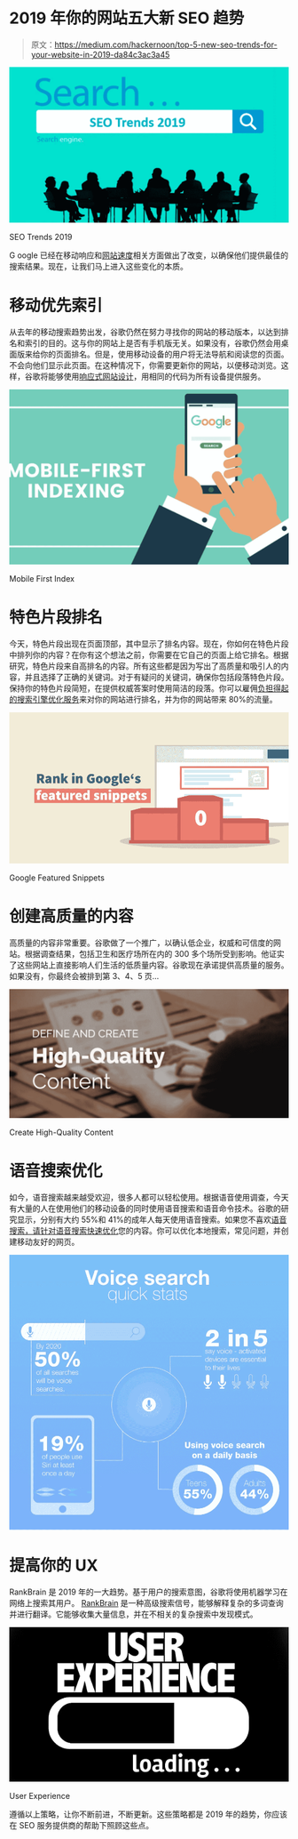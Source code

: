 # 2019 年你的网站五大新 SEO 趋势

> 原文：<https://medium.com/hackernoon/top-5-new-seo-trends-for-your-website-in-2019-da84c3ac3a45>

![](img/e562ac36ef982e482ebad3fc56a1fdc4.png)

SEO Trends 2019

G oogle 已经在移动响应和[网站速度](https://www.hackerminded.com/improve-site-speed-performance.html)相关方面做出了改变，以确保他们提供最佳的搜索结果。现在，让我们马上进入这些变化的本质。

# **移动优先索引**

从去年的移动搜索趋势出发，谷歌仍然在努力寻找你的网站的移动版本，以达到排名和索引的目的。这与你的网站上是否有手机版无关。如果没有，谷歌仍然会用桌面版来给你的页面排名。但是，使用移动设备的用户将无法导航和阅读您的页面。不会向他们显示此页面。在这种情况下，你需要更新你的网站，以便移动浏览。这样，谷歌将能够使用[响应式网站设计](https://dev.to/sandeepsinghmehta/5-ways-to-have-a-more-appealing-website-design-2a5h)，用相同的代码为所有设备提供服务。

![](img/f8f24a8a29da0a1af0e1668fe90a37b9.png)

Mobile First Index

# **特色片段排名**

今天，特色片段出现在页面顶部，其中显示了排名内容。现在，你如何在特色片段中排列你的内容？在你有这个想法之前，你需要在它自己的页面上给它排名。根据研究，特色片段来自高排名的内容。所有这些都是因为写出了高质量和吸引人的内容，并且选择了正确的关键词。对于有疑问的关键词，确保你包括段落特色片段。保持你的特色片段简短，在提供权威答案时使用简洁的段落。你可以雇佣[负担得起的搜索引擎优化服务](https://www.sandeepmehta.co.in/affordable-seo-services-india/)来对你的网站进行排名，并为你的网站带来 80%的流量。

![](img/3a8f7b0b1688bbe4e7eb1540b3de7ef6.png)

Google Featured Snippets

# **创建高质量的内容**

高质量的内容非常重要。谷歌做了一个推广，以确认低企业，权威和可信度的网站。根据调查结果，包括卫生和医疗场所在内的 300 多个场所受到影响。他证实了这些网站上直接影响人们生活的低质量内容。谷歌现在承诺提供高质量的服务。如果没有，你最终会被排到第 3、4、5 页…

![](img/627bb99e3aed00514eb3e8557b4fa9ec.png)

Create High-Quality Content

# **语音搜索优化**

如今，语音搜索越来越受欢迎，很多人都可以轻松使用。根据语音使用调查，今天有大量的人在使用他们的移动设备的同时使用语音搜索和语音命令技术。谷歌的研究显示，分别有大约 55%和 41%的成年人每天使用语音搜索。如果您不喜欢[语音搜索，请针对语音搜索快速优化](https://hashnode.com/post/how-to-optimize-your-mobile-website-for-voice-search-in-2019-cjttr5cw20008cis1i1g4m64z)您的内容。你可以优化本地搜索，常见问题，并创建移动友好的网页。

![](img/14c275b2a16d4408324e6c352489677c.png)

# **提高你的 UX**

RankBrain 是 2019 年的一大趋势。基于用户的搜索意图，谷歌将使用机器学习在网络上搜索其用户。 [RankBrain](https://searchengineland.com/library/google/google-rankbrain) 是一种高级搜索信号，能够解释复杂的多词查询并进行翻译。它能够收集大量信息，并在不相关的复杂搜索中发现模式。

![](img/7b3f17bf77158556bab697ac17688134.png)

User Experience

遵循以上策略，让你不断前进，不断更新。这些策略都是 2019 年的趋势，你应该在 SEO 服务提供商的帮助下照顾这些点。
